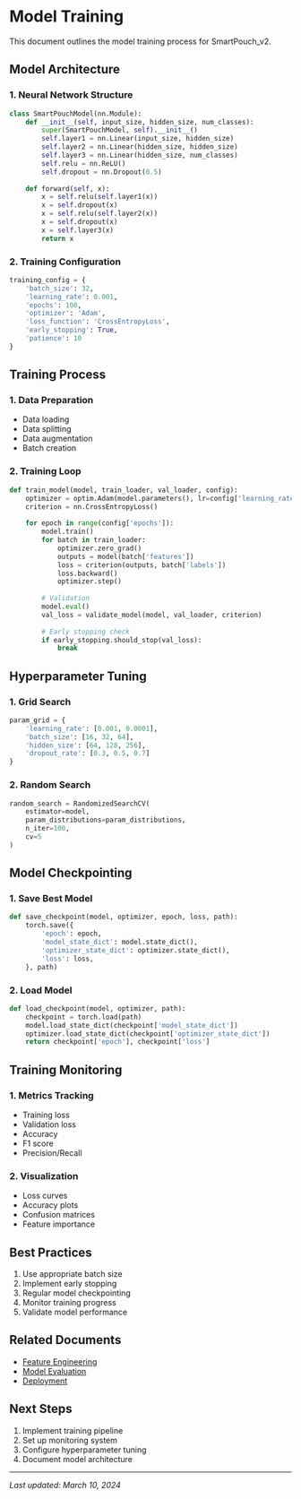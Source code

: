 # Model Training

This document outlines the model training process for SmartPouch_v2.

## Model Architecture

### 1. Neural Network Structure
```python
class SmartPouchModel(nn.Module):
    def __init__(self, input_size, hidden_size, num_classes):
        super(SmartPouchModel, self).__init__()
        self.layer1 = nn.Linear(input_size, hidden_size)
        self.layer2 = nn.Linear(hidden_size, hidden_size)
        self.layer3 = nn.Linear(hidden_size, num_classes)
        self.relu = nn.ReLU()
        self.dropout = nn.Dropout(0.5)
    
    def forward(self, x):
        x = self.relu(self.layer1(x))
        x = self.dropout(x)
        x = self.relu(self.layer2(x))
        x = self.dropout(x)
        x = self.layer3(x)
        return x
```

### 2. Training Configuration
```python
training_config = {
    'batch_size': 32,
    'learning_rate': 0.001,
    'epochs': 100,
    'optimizer': 'Adam',
    'loss_function': 'CrossEntropyLoss',
    'early_stopping': True,
    'patience': 10
}
```

## Training Process

### 1. Data Preparation
- Data loading
- Data splitting
- Data augmentation
- Batch creation

### 2. Training Loop
```python
def train_model(model, train_loader, val_loader, config):
    optimizer = optim.Adam(model.parameters(), lr=config['learning_rate'])
    criterion = nn.CrossEntropyLoss()
    
    for epoch in range(config['epochs']):
        model.train()
        for batch in train_loader:
            optimizer.zero_grad()
            outputs = model(batch['features'])
            loss = criterion(outputs, batch['labels'])
            loss.backward()
            optimizer.step()
        
        # Validation
        model.eval()
        val_loss = validate_model(model, val_loader, criterion)
        
        # Early stopping check
        if early_stopping.should_stop(val_loss):
            break
```

## Hyperparameter Tuning

### 1. Grid Search
```python
param_grid = {
    'learning_rate': [0.001, 0.0001],
    'batch_size': [16, 32, 64],
    'hidden_size': [64, 128, 256],
    'dropout_rate': [0.3, 0.5, 0.7]
}
```

### 2. Random Search
```python
random_search = RandomizedSearchCV(
    estimator=model,
    param_distributions=param_distributions,
    n_iter=100,
    cv=5
)
```

## Model Checkpointing

### 1. Save Best Model
```python
def save_checkpoint(model, optimizer, epoch, loss, path):
    torch.save({
        'epoch': epoch,
        'model_state_dict': model.state_dict(),
        'optimizer_state_dict': optimizer.state_dict(),
        'loss': loss,
    }, path)
```

### 2. Load Model
```python
def load_checkpoint(model, optimizer, path):
    checkpoint = torch.load(path)
    model.load_state_dict(checkpoint['model_state_dict'])
    optimizer.load_state_dict(checkpoint['optimizer_state_dict'])
    return checkpoint['epoch'], checkpoint['loss']
```

## Training Monitoring

### 1. Metrics Tracking
- Training loss
- Validation loss
- Accuracy
- F1 score
- Precision/Recall

### 2. Visualization
- Loss curves
- Accuracy plots
- Confusion matrices
- Feature importance

## Best Practices

1. Use appropriate batch size
2. Implement early stopping
3. Regular model checkpointing
4. Monitor training progress
5. Validate model performance

## Related Documents

- [Feature Engineering](feature_engineering.md)
- [Model Evaluation](model_evaluation.md)
- [Deployment](deployment.md)

## Next Steps

1. Implement training pipeline
2. Set up monitoring system
3. Configure hyperparameter tuning
4. Document model architecture

---

*Last updated: March 10, 2024* 